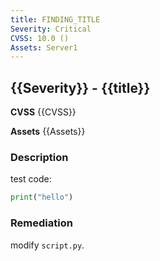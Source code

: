 ```yaml
---
title: FINDING_TITLE
Severity: Critical
CVSS: 10.0 ()
Assets: Server1
---
```

## {{Severity}} - {{title}}

**CVSS**
{{CVSS}}

**Assets**
{{Assets}}

### Description

test code:
```python
print("hello")
```
### Remediation
modify `script.py`.
